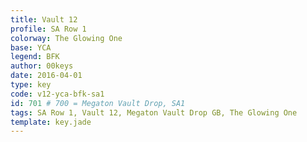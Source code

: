 ```yaml
---
title: Vault 12
profile: SA Row 1
colorway: The Glowing One
base: YCA
legend: BFK
author: 00keys
date: 2016-04-01
type: key
code: v12-yca-bfk-sa1
id: 701 # 700 = Megaton Vault Drop, SA1
tags: SA Row 1, Vault 12, Megaton Vault Drop GB, The Glowing One
template: key.jade
---
```


<span class="more"> 
